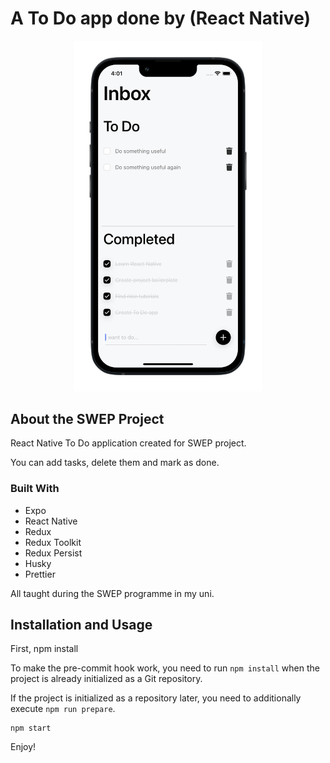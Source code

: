#  A To Do app done by (React Native)

<p align="center">
  <img src="doc/screenshot.png" width="300" alt="App Screenshot">
</p>

## About the SWEP  Project

React Native To Do application created for SWEP project.

You can add tasks, delete them and mark as done.

### Built With

- Expo
- React Native
- Redux
- Redux Toolkit
- Redux Persist
- Husky
- Prettier

All taught during the SWEP programme in my uni.

## Installation and Usage
First, npm install

To make the pre-commit hook work, you need to run `npm install` when the project is already initialized as a Git repository.

If the project is initialized as a repository later, you need to additionally execute `npm run prepare`.

```
npm start
```
Enjoy!
